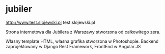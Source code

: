 # jubiler

http://www.test.slojewski.pl
test.slojewski.pl

Strona internetowa dla Jubilera z Warszawy stworzona od całkowitego zera.

Własny template HTML, własna grafika stworzona w Photoshopie.
Backend zaprojektowany w Django Rest Framework, FrontEnd w Angular JS
